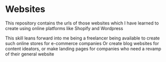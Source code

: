 # Websites

This repository contains the urls of those websites which I have learned to create using online platforms like Shopify and Wordpress

This skill leans forward into me being a freelancer being available to create such online stores for e-commerce companies
Or create blog websites for content ideators, or make landing pages for companies who need a revamp of their general website
